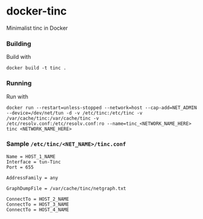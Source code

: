 # docker-tinc
Minimalist tinc in Docker

### Building
Build with
```
docker build -t tinc .
```

### Running
Run with
```
docker run --restart=unless-stopped --network=host --cap-add=NET_ADMIN --device=/dev/net/tun -d -v /etc/tinc:/etc/tinc -v /var/cache/tinc:/var/cache/tinc -v /etc/resolv.conf:/etc/resolv.conf:ro --name=tinc_<NETWORK_NAME_HERE> tinc <NETWORK_NAME_HERE>
```

### Sample `/etc/tinc/<NET_NAME>/tinc.conf`
```
Name = HOST_1_NAME
Interface = tun-Tinc
Port = 655

AddressFamily = any

GraphDumpFile = /var/cache/tinc/netgraph.txt

ConnectTo = HOST_2_NAME
ConnectTo = HOST_3_NAME
ConnectTo = HOST_4_NAME
```
